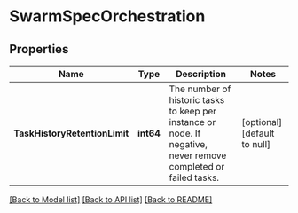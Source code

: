 # SwarmSpecOrchestration

## Properties
Name | Type | Description | Notes
------------ | ------------- | ------------- | -------------
**TaskHistoryRetentionLimit** | **int64** | The number of historic tasks to keep per instance or node. If negative, never remove completed or failed tasks.  | [optional] [default to null]

[[Back to Model list]](../README.md#documentation-for-models) [[Back to API list]](../README.md#documentation-for-api-endpoints) [[Back to README]](../README.md)


